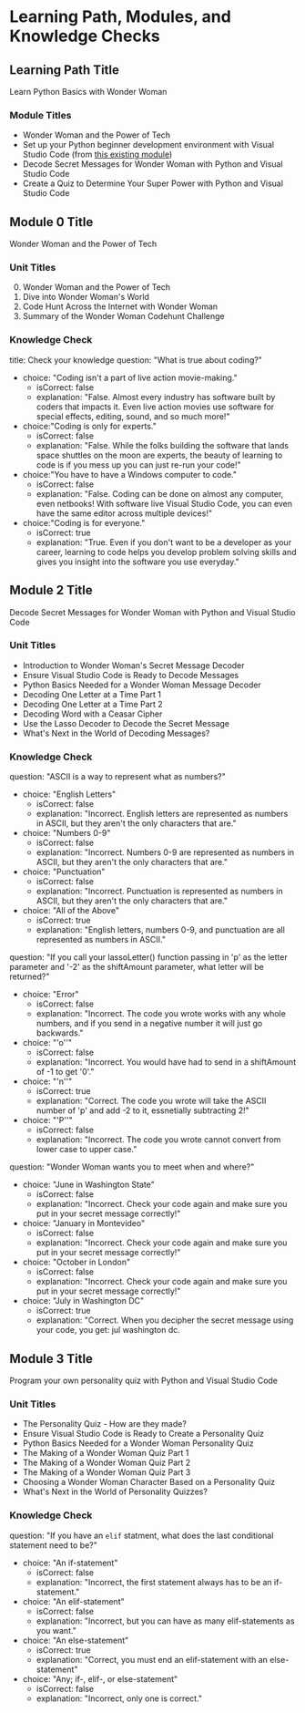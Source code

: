 # Learning Path, Modules, and Knowledge Checks

## Learning Path Title 
Learn Python Basics with Wonder Woman

### Module Titles
- Wonder Woman and the Power of Tech
- Set up your Python beginner development environment with Visual Studio Code (from [this existing module](https://docs.microsoft.com/en-us/learn/modules/python-install-vscode/))
- Decode Secret Messages for Wonder Woman with Python and Visual Studio Code
- Create a Quiz to Determine Your Super Power with Python and Visual Studio Code

## Module 0 Title
Wonder Woman and the Power of Tech

### Unit Titles 
0. Wonder Woman and the Power of Tech
1. Dive into Wonder Woman's World
2. Code Hunt Across the Internet with Wonder Woman
3. Summary of the Wonder Woman Codehunt Challenge

### Knowledge Check
title: Check your knowledge
question: "What is true about coding?"
- choice: "Coding isn't a part of live action movie-making."
    - isCorrect: false
    - explanation: "False. Almost every industry has software built by coders that impacts it. Even live action movies use software for special effects, editing, sound, and so much more!"
- choice:"Coding is only for experts."
    - isCorrect: false
    - explanation: "False. While the folks building the software that lands space shuttles on the moon are experts, the beauty of learning to code is if you mess up you can just re-run your code!"
- choice:"You have to have a Windows computer to code."
    - isCorrect: false
    - explanation: "False. Coding can be done on almost any computer, even netbooks! With software live Visual Studio Code, you can even have the same editor across multiple devices!"
- choice:"Coding is for everyone."
    - isCorrect: true
    - explanation: "True. Even if you don't want to be a developer as your career, learning to code helps you develop problem solving skills and gives you insight into the software you use everyday."

## Module 2 Title
Decode Secret Messages for Wonder Woman with Python and Visual Studio Code

### Unit Titles 
- Introduction to Wonder Woman's Secret Message Decoder
- Ensure Visual Studio Code is Ready to Decode Messages
- Python Basics Needed for a Wonder Woman Message Decoder
- Decoding One Letter at a Time Part 1
- Decoding One Letter at a Time Part 2
- Decoding Word with a Ceasar Cipher
- Use the Lasso Decoder to Decode the Secret Message
- What's Next in the World of Decoding Messages?

### Knowledge Check
question: "ASCII is a way to represent what as numbers?"
- choice: "English Letters"
    - isCorrect: false
    - explanation: "Incorrect. English letters are represented as numbers in ASCII, but they aren't the only characters that are."
- choice: "Numbers 0-9"
    - isCorrect: false
    - explanation: "Incorrect. Numbers 0-9 are represented as numbers in ASCII, but they aren't the only characters that are."
- choice: "Punctuation"
    - isCorrect: false
    - explanation: "Incorrect. Punctuation is represented as numbers in ASCII, but they aren't the only characters that are."
- choice: "All of the Above"
    - isCorrect: true
    - explanation: "English letters, numbers 0-9, and punctuation are all represented as numbers in ASCII."

question: "If you call your lassoLetter() function passing in 'p' as the letter parameter and '-2' as the shiftAmount parameter, what letter will be returned?"
- choice: "Error"
    - isCorrect: false
    - explanation: "Incorrect. The code you wrote works with any whole numbers, and if you send in a negative number it will just go backwards."
- choice: "'o''"
    - isCorrect: false
    - explanation: "Incorrect. You would have had to send in a shiftAmount of -1 to get '0'."
- choice: "'n''"
    - isCorrect: true
    - explanation: "Correct. The code you wrote will take the ASCII number of 'p' and add -2 to it, essnetially subtracting 2!"
- choice: "'P''"
    - isCorrect: false
    - explanation: "Incorrect. The code you wrote cannot convert from lower case to upper case."

question: "Wonder Woman wants you to meet when and where?"
- choice: "June in Washington State"
    - isCorrect: false
    - explanation: "Incorrect. Check your code again and make sure you put in your secret message correctly!"
- choice: "January in Montevideo"
    - isCorrect: false
    - explanation: "Incorrect. Check your code again and make sure you put in your secret message correctly!"
- choice: "October in London"
    - isCorrect: false
    - explanation: "Incorrect. Check your code again and make sure you put in your secret message correctly!"
- choice: "July in Washington DC"
    - isCorrect: true
    - explanation: "Correct. When you decipher the secret message using your code, you get: jul washington dc.

## Module 3 Title 
Program your own personality quiz with Python and Visual Studio Code

### Unit Titles
- The Personality Quiz - How are they made?
- Ensure Visual Studio Code is Ready to Create a Personality Quiz
- Python Basics Needed for a Wonder Woman Personality Quiz
- The Making of a Wonder Woman Quiz Part 1
- The Making of a Wonder Woman Quiz Part 2
- The Making of a Wonder Woman Quiz Part 3
- Choosing a Wonder Woman Character Based on a Personality Quiz 
- What's Next in the World of Personality Quizzes?

### Knowledge Check
question: "If you have an `elif` statment, what does the last conditional statement need to be?"
- choice: "An if-statement"
    - isCorrect: false
    - explanation: "Incorrect, the first statement always has to be an if-statement."
- choice: "An elif-statement"
    - isCorrect: false
    - explanation: "Incorrect, but you can have as many elif-statements as you want."
- choice: "An else-statement"
    - isCorrect: true
    - explanation: "Correct, you must end an elif-statement with an else-statement"
- choice: "Any; if-, elif-, or else-statement"
    - isCorrect: false
    - explanation: "Incorrect, only one is correct."
